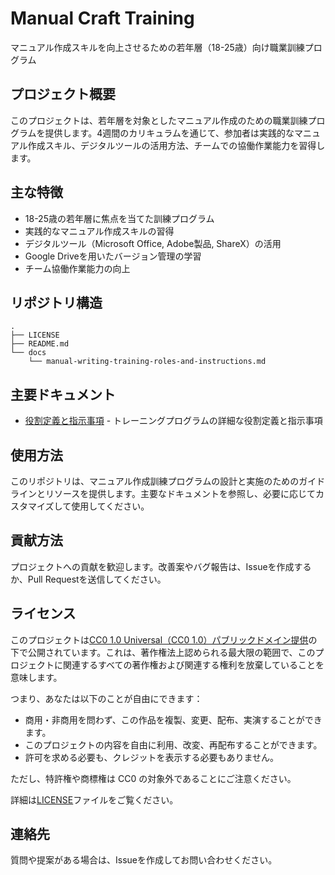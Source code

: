 # Manual Craft Training

マニュアル作成スキルを向上させるための若年層（18-25歳）向け職業訓練プログラム

## プロジェクト概要

このプロジェクトは、若年層を対象としたマニュアル作成のための職業訓練プログラムを提供します。4週間のカリキュラムを通じて、参加者は実践的なマニュアル作成スキル、デジタルツールの活用方法、チームでの協働作業能力を習得します。

## 主な特徴

- 18-25歳の若年層に焦点を当てた訓練プログラム
- 実践的なマニュアル作成スキルの習得
- デジタルツール（Microsoft Office, Adobe製品, ShareX）の活用
- Google Driveを用いたバージョン管理の学習
- チーム協働作業能力の向上

## リポジトリ構造

```
.
├── LICENSE
├── README.md
└── docs
    └── manual-writing-training-roles-and-instructions.md
```

## 主要ドキュメント

- [役割定義と指示事項](./docs/manual-writing-training-roles-and-instructions.md) - トレーニングプログラムの詳細な役割定義と指示事項

## 使用方法

このリポジトリは、マニュアル作成訓練プログラムの設計と実施のためのガイドラインとリソースを提供します。主要なドキュメントを参照し、必要に応じてカスタマイズして使用してください。

## 貢献方法

プロジェクトへの貢献を歓迎します。改善案やバグ報告は、Issueを作成するか、Pull Requestを送信してください。

## ライセンス

このプロジェクトは[CC0 1.0 Universal（CC0 1.0）パブリックドメイン提供](./LICENSE)の下で公開されています。これは、著作権法上認められる最大限の範囲で、このプロジェクトに関連するすべての著作権および関連する権利を放棄していることを意味します。

つまり、あなたは以下のことが自由にできます：

- 商用・非商用を問わず、この作品を複製、変更、配布、実演することができます。
- このプロジェクトの内容を自由に利用、改変、再配布することができます。
- 許可を求める必要も、クレジットを表示する必要もありません。

ただし、特許権や商標権は CC0 の対象外であることにご注意ください。

詳細は[LICENSE](./LICENSE)ファイルをご覧ください。
## 連絡先

質問や提案がある場合は、Issueを作成してお問い合わせください。